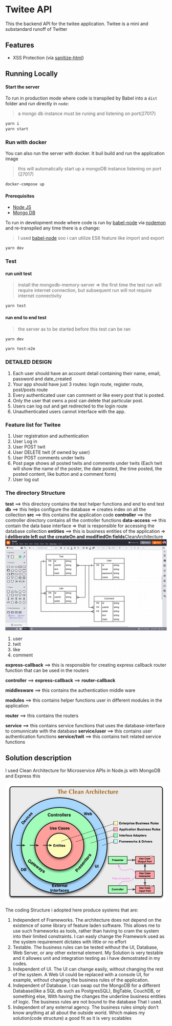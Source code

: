 # Twitee API

This the backend API for the twitee application. Twitee is a mini and substandard runoff of Twitter

## Features

- XSS Protection (via [sanitize-html](https://www.npmjs.com/package/sanitize-html))

## Running Locally

#### Start the server

To run in production mode where code is transpiled by Babel into a `dist` folder and run directly in `node`:

> a mongo db instance must be runing and listening on port(27017)

```bash
yarn i
yarn start
```

### Run with docker

You can also run the server with docker. It buil build and run the application image

> this will automatically start up a mongoDB instance listening on port (27017)

```bash
docker-compose up
```

#### Prerequisites

- [Node JS](https://nodejs.org/en/)
- [Mongo DB](https://www.mongodb.com)

To run in development mode where code is run by [babel-node](https://babeljs.io/docs/en/babel-node) via [nodemon](https://nodemon.io) and re-transpiled any time there is a change:

> I used [babel-node](https://babeljs.io/docs/en/babel-node) soo i can utilize ES6 feature like import and export

```bash
yarn dev
```

### Test

#### run unit test

> install the mongodb-memory-server => the first time the test run will require internet connection, but subsequent run will not require internet connectivity

```bash
yarn test
```

#### run end to end test

> the server as to be started before this test can be ran

```bash
yarn dev
```

```bash
yarn test:e2e
```

### DETAILED DESIGN

1. Each user should have an account detail containing their name, email, password and date_created
1. Your app should have just 3 routes: login route, register route, post/posts route
1. Every authenticated user can comment or like every post that is posted.
1. Only the user that owns a post can delete that particular post.
1. Users can log out and get redirected to the login route
1. Unauthenticated users cannot interface with the app.

### Feature list for Twitee

1. User registration and authentication
1. User Log in
1. User POST twit
1. User DELETE twit (if owned by user)
1. User POST comments under twits
1. Post page shows all posted twits and comments under twits (Each twit will show the name of the poster, the date posted, the time posted, the posted content, like button and a comment form)
1. User log out

<!-- ================================================ -->

### The directory Structure

**test** ==> this directory contains the test helper functions and end to end test
**db** ==> this helps configure the database => creates index on all the collection
**src** ==> this contains the application code
**controller** ==> the controller directory contains all the controller functions
**data-access** ==> this contain the data base interface => that is responsible for accessing the database collection
**entities** ==> this is business entities of the application => **i deliberate left out the createOn and modifiedOn fields**CleanArchitecture
![ER diagram](./img/ER.png)

1. user
1. twit
1. like
1. comment

**express-callback** ==> this is responsible for creating express callback router function that can be used in the routers

**controller** ==> **express-callback** ==> **router-callback**

**middlesware** ==> this contains the authentication middle ware

**modules** ==> this contains helper functions user in different modules in the application

**router** ==> this contains the routers

**service** ==> this contains service functions that uses the database-interface to comunnicate with the database
**service/user** ==> this contains user authentication functions
**service/twit** ==> this contains twit related service functions

## Solution description

I used Clean Architecture for Microservice APIs in Node.js with MongoDB and Express
this

![Code Structure Diagram](./img/CleanArchitecture.jpg)

The coding Structure i adopted here produce systems that are:

1. Independent of Frameworks. The architecture does not depend on the existence of some library of feature laden software. This allows me to use such frameworks as tools, rather than having to cram the system into their limited constraints. I can easly change the Framework used as the system requirement dictates with little or no effort
1. Testable. The business rules can be tested without the UI, Database, Web Server, or any other external element. My Solution is very testable and it allowes unit and integration testing as i have demostrated in my codes.
1. Independent of UI. The UI can change easily, without changing the rest of the system. A Web UI could be replaced with a console UI, for example, without changing the business rules of the application.
1. Independent of Database. I can swap out the MongoDB for a different Database(like a SQL db such as PostgresSQL), BigTable, CouchDB, or something else, With having the changes the underline business entities of logic. The business rules are not bound to the database That I used.
1. Independent of any external agency. The business rules simply don’t know anything at all about the outside world. Which makes my solution(code structure) a good fit as it is very scalables
